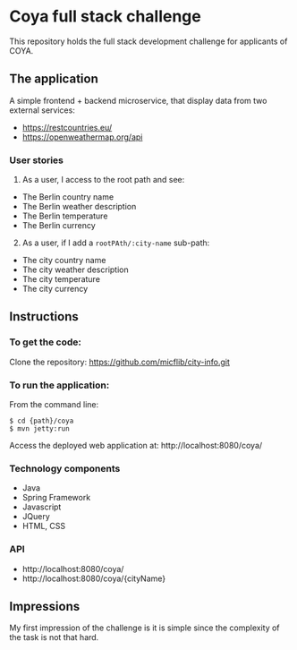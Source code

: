 # Coya full stack challenge

This repository holds the full stack development challenge for applicants of COYA.

## The application

A simple frontend + backend microservice, that display data from two external services:

* https://restcountries.eu/
* https://openweathermap.org/api

### User stories

1. As a user, I access to the root path and see:
* The Berlin country name
* The Berlin weather description
* The Berlin temperature
* The Berlin currency

2. As a user, if I add a `rootPAth/:city-name` sub-path:
* The city country name
* The city weather description
* The city temperature
* The city currency

## Instructions

### To get the code:
Clone the repository: 
https://github.com/micflib/city-info.git

### To run the application:
From the command line:
```
$ cd {path}/coya
$ mvn jetty:run 
```

Access the deployed web application at: http://localhost:8080/coya/

### Technology components
* Java
* Spring Framework
* Javascript
* JQuery
* HTML, CSS

### API
* http://localhost:8080/coya/
* http://localhost:8080/coya/{cityName}

## Impressions
My first impression of the challenge is it is simple since the complexity of the task is not that hard. 
